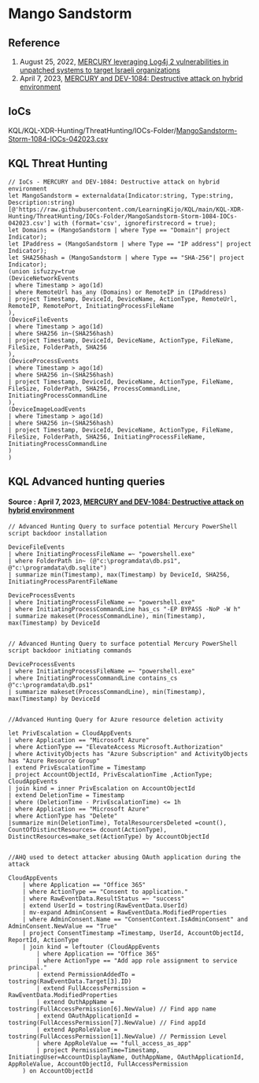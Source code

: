 # Mango Sandstorm

## Reference
1. August 25, 2022, [MERCURY leveraging Log4j 2 vulnerabilities in unpatched systems to target Israeli organizations](https://www.microsoft.com/en-us/security/blog/2022/08/25/mercury-leveraging-log4j-2-vulnerabilities-in-unpatched-systems-to-target-israeli-organizations/)
2. April 7, 2023, [MERCURY and DEV-1084: Destructive attack on hybrid environment](https://www.microsoft.com/en-us/security/blog/2023/04/07/mercury-and-dev-1084-destructive-attack-on-hybrid-environment/)

## IoCs
KQL/KQL-XDR-Hunting/ThreatHunting/IOCs-Folder/[MangoSandstorm-Storm-1084-IOCs-042023.csv](https://github.com/LearningKijo/KQL/blob/main/KQL-XDR-Hunting/ThreatHunting/IOCs-Folder/MangoSandstorm-Storm-1084-IOCs-042023.csv)

## KQL Threat Hunting
```kql
// IoCs - MERCURY and DEV-1084: Destructive attack on hybrid environment
let MangoSandstorm = externaldata(Indicator:string, Type:string, Description:string)
[@'https://raw.githubusercontent.com/LearningKijo/KQL/main/KQL-XDR-Hunting/ThreatHunting/IOCs-Folder/MangoSandstorm-Storm-1084-IOCs-042023.csv'] with (format='csv', ignorefirstrecord = true);
let Domains = (MangoSandstorm | where Type == "Domain"| project Indicator);
let IPaddress = (MangoSandstorm | where Type == "IP address"| project Indicator);
let SHA256hash = (MangoSandstorm | where Type == "SHA-256"| project Indicator);
(union isfuzzy=true
(DeviceNetworkEvents
| where Timestamp > ago(1d)
| where RemoteUrl has_any (Domains) or RemoteIP in (IPaddress) 
| project Timestamp, DeviceId, DeviceName, ActionType, RemoteUrl, RemoteIP, RemotePort, InitiatingProcessFileName
),
(DeviceFileEvents
| where Timestamp > ago(1d)
| where SHA256 in~(SHA256hash)
| project Timestamp, DeviceId, DeviceName, ActionType, FileName, FileSize, FolderPath, SHA256
),
(DeviceProcessEvents
| where Timestamp > ago(1d)
| where SHA256 in~(SHA256hash)
| project Timestamp, DeviceId, DeviceName, ActionType, FileName, FileSize, FolderPath, SHA256, ProcessCommandLine, InitiatingProcessCommandLine
),
(DeviceImageLoadEvents
| where Timestamp > ago(1d)
| where SHA256 in~(SHA256hash)
| project Timestamp, DeviceId, DeviceName, ActionType, FileName, FileSize, FolderPath, SHA256, InitiatingProcessFileName, InitiatingProcessCommandLine
)
)
```

## KQL Advanced hunting queries 
#### Source : April 7, 2023, [MERCURY and DEV-1084: Destructive attack on hybrid environment](https://www.microsoft.com/en-us/security/blog/2023/04/07/mercury-and-dev-1084-destructive-attack-on-hybrid-environment/)

```kql
// Advanced Hunting Query to surface potential Mercury PowerShell script backdoor installation

DeviceFileEvents
| where InitiatingProcessFileName =~ "powershell.exe"
| where FolderPath in~ (@"c:\programdata\db.ps1", @"c:\programdata\db.sqlite")
| summarize min(Timestamp), max(Timestamp) by DeviceId, SHA256, InitiatingProcessParentFileName

DeviceProcessEvents
| where InitiatingProcessFileName =~ "powershell.exe"
| where InitiatingProcessCommandLine has_cs "-EP BYPASS -NoP -W h"
| summarize makeset(ProcessCommandLine), min(Timestamp), max(Timestamp) by DeviceId


// Advanced Hunting Query to surface potential Mercury PowerShell script backdoor initiating commands

DeviceProcessEvents
| where InitiatingProcessFileName =~ "powershell.exe"
| where InitiatingProcessCommandLine contains_cs @"c:\programdata\db.ps1"
| summarize makeset(ProcessCommandLine), min(Timestamp), max(Timestamp) by DeviceId


//Advanced Hunting Query for Azure resource deletion activity

let PrivEscalation = CloudAppEvents 
| where Application == "Microsoft Azure"
| where ActionType == "ElevateAccess Microsoft.Authorization"
| where ActivityObjects has "Azure Subscription" and ActivityObjects has "Azure Resource Group"
| extend PrivEscalationTime = Timestamp
| project AccountObjectId, PrivEscalationTime ,ActionType;
CloudAppEvents
| join kind = inner PrivEscalation on AccountObjectId
| extend DeletionTime = Timestamp
| where (DeletionTime - PrivEscalationTime) <= 1h
| where Application == "Microsoft Azure"
| where ActionType has "Delete"
|summarize min(DeletionTime), TotalResourcersDeleted =count(), CountOfDistinctResources= dcount(ActionType), DistinctResources=make_set(ActionType) by AccountObjectId


//AHQ used to detect attacker abusing OAuth application during the attack

CloudAppEvents
    | where Application == "Office 365"
    | where ActionType == "Consent to application."
    | where RawEventData.ResultStatus =~ "success"
    | extend UserId = tostring(RawEventData.UserId)
    | mv-expand AdminConsent = RawEventData.ModifiedProperties 
    | where AdminConsent.Name == "ConsentContext.IsAdminConsent" and AdminConsent.NewValue == "True"
    | project ConsentTimestamp =Timestamp, UserId, AccountObjectId, ReportId, ActionType
    | join kind = leftouter (CloudAppEvents  
        | where Application == "Office 365"      
        | where ActionType == "Add app role assignment to service principal."   
        | extend PermissionAddedTo = tostring(RawEventData.Target[3].ID)
        | extend FullAccessPermission = RawEventData.ModifiedProperties 
        | extend OuthAppName = tostring(FullAccessPermission[6].NewValue) // Find app name
        | extend OAuthApplicationId = tostring(FullAccessPermission[7].NewValue) // Find appId
        | extend AppRoleValue = tostring(FullAccessPermission[1].NewValue) // Permission Level
        | where AppRoleValue == "full_access_as_app"
        | project PermissionTime=Timestamp, InitiatingUser=AccountDisplayName, OuthAppName, OAuthApplicationId, AppRoleValue, AccountObjectId, FullAccessPermission
    ) on AccountObjectId
```

